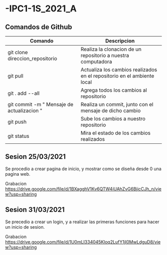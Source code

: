# -IPC1-1S_2021_A


## Comandos de Github

| Comando      | Descripcion |
| ----------- | ----------- |
| git clone direccion_repositorio     | Realiza la clonacion de un repositorio a nuestra computadora       |
| git pull  | Actualiza los cambios realizados en el repositorio en el ambiente local         |
| git . add --all | Agrega todos los cambios al repositorio |
| git commit -m " Mensaje de actualizacion " | Realiza un commit, junto con el mensaje de dicho cambio |
| git push | Sube los cambios a nuestro repositorio |
| git status | Mira el estado de los cambios realizados |


## Sesion 25/03/2021

Se procedio a crear pagina de inicio, y mostrar como se diseña desde 0 una pagina web. 

Grabacion https://drive.google.com/file/d/1BXagghV1Kv6QTW4iUAhZvG6BjicCJh_n/view?usp=sharing


## Sesion 31/03/2021 

Se precedio a crear un login, y a realizar las primeras funciones para hacer un inicio de sesion. 

Grabacion https://drive.google.com/file/d/1U0mLI334045Kloq2LufY1jI0MwLdguD8/view?usp=sharing

